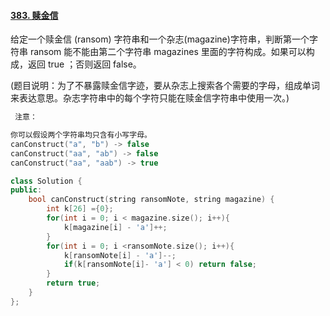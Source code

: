 #### [383. 赎金信](https://leetcode-cn.com/problems/ransom-note/)

给定一个赎金信 (ransom) 字符串和一个杂志(magazine)字符串，判断第一个字符串 ransom 能不能由第二个字符串 magazines 里面的字符构成。如果可以构成，返回 true ；否则返回 false。

(题目说明：为了不暴露赎金信字迹，要从杂志上搜索各个需要的字母，组成单词来表达意思。杂志字符串中的每个字符只能在赎金信字符串中使用一次。)

```c++
 注意：

你可以假设两个字符串均只含有小写字母。
canConstruct("a", "b") -> false
canConstruct("aa", "ab") -> false
canConstruct("aa", "aab") -> true
```

```c++
class Solution {
public:
    bool canConstruct(string ransomNote, string magazine) {
        int k[26] ={0};
        for(int i = 0; i < magazine.size(); i++){
            k[magazine[i] - 'a']++;
        }
        for(int i = 0; i <ransomNote.size(); i++){
            k[ransomNote[i] - 'a']--;
            if(k[ransomNote[i]- 'a'] < 0) return false;
        }
        return true;
    }
};
```

